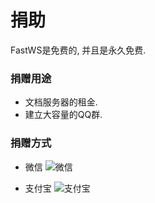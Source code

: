 # 捐助
FastWS是免费的, 并且是永久免费. 
 
### 捐赠用途
- 文档服务器的租金.
- 建立大容量的QQ群.

### 捐赠方式
- 微信
![微信](../Image/donation-weixin.jpg "微信")

- 支付宝
![支付宝](../Image/donation-alipay.png "支付宝")
